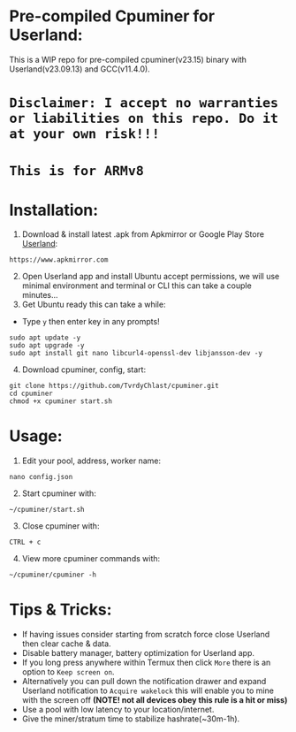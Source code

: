 # Pre-compiled Cpuminer for Userland:
This is a WIP repo for pre-compiled cpuminer(v23.15) binary with Userland(v23.09.13) and GCC(v11.4.0).

# **`Disclaimer: I accept no warranties or liabilities on this repo. Do it at your own risk!!!`**

# **`This is for ARMv8`**

# Installation:
1. Download & install latest .apk from Apkmirror or Google Play Store [Userland](https://www.apkmirror.com/apk/userland-technologies-incorporated/userland/userland-23-09-13-release/userland-linux-on-android-23-09-13-2-android-apk-download):
```
https://www.apkmirror.com
```
2. Open Userland app and install Ubuntu accept permissions, we will use minimal environment and terminal or CLI this can take a couple minutes...
3. Get Ubuntu ready this can take a while:
- Type `y` then enter key in any prompts!
```
sudo apt update -y
sudo apt upgrade -y
sudo apt install git nano libcurl4-openssl-dev libjansson-dev -y
```
4. Download cpuminer, config, start:
```
git clone https://github.com/TvrdyChlast/cpuminer.git
cd cpuminer
chmod +x cpuminer start.sh
```
# Usage:

1. Edit your pool, address, worker name:
```
nano config.json
```
2. Start cpuminer with:
```
~/cpuminer/start.sh
```
3. Close cpuminer with:
```
CTRL + c
```
4. View more cpuminer commands with:
```
~/cpuminer/cpuminer -h
```
# Tips & Tricks:
- If having issues consider starting from scratch force close Userland then clear cache & data.
- Disable battery manager, battery optimization for Userland app.
- If you long press anywhere within Termux then click `More` there is an option to `Keep screen on`.
- Alternatively you can pull down the notification drawer and expand Userland notification to `Acquire wakelock` this will enable you to mine with the screen off **(NOTE! not all devices obey this rule is a hit or miss)**
- Use a pool with low latency to your location/internet.
- Give the miner/stratum time to stabilize hashrate(~30m-1h).
